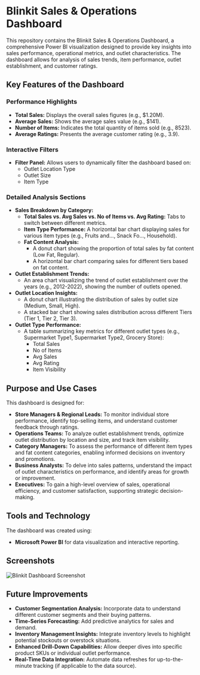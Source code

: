 # Blinkit Sales & Operations Dashboard

This repository contains the Blinkit Sales & Operations Dashboard, a comprehensive Power BI visualization designed to provide key insights into sales performance, operational metrics, and outlet characteristics. The dashboard allows for analysis of sales trends, item performance, outlet establishment, and customer ratings.

## Key Features of the Dashboard

### Performance Highlights
* **Total Sales:** Displays the overall sales figures (e.g., $1.20M).
* **Average Sales:** Shows the average sales value (e.g., $141).
* **Number of Items:** Indicates the total quantity of items sold (e.g., 8523).
* **Average Ratings:** Presents the average customer rating (e.g., 3.9).

### Interactive Filters
* **Filter Panel:** Allows users to dynamically filter the dashboard based on:
    * Outlet Location Type
    * Outlet Size
    * Item Type

### Detailed Analysis Sections
* **Sales Breakdown by Category:**
    * **Total Sales vs. Avg Sales vs. No of Items vs. Avg Rating:** Tabs to switch between different metrics.
    * **Item Type Performance:** A horizontal bar chart displaying sales for various item types (e.g., Fruits and..., Snack Fo..., Household).
    * **Fat Content Analysis:**
        * A donut chart showing the proportion of total sales by fat content (Low Fat, Regular).
        * A horizontal bar chart comparing sales for different tiers based on fat content.
* **Outlet Establishment Trends:**
    * An area chart visualizing the trend of outlet establishment over the years (e.g., 2012-2022), showing the number of outlets opened.
* **Outlet Location Insights:**
    * A donut chart illustrating the distribution of sales by outlet size (Medium, Small, High).
    * A stacked bar chart showing sales distribution across different Tiers (Tier 1, Tier 2, Tier 3).
* **Outlet Type Performance:**
    * A table summarizing key metrics for different outlet types (e.g., Supermarket Type1, Supermarket Type2, Grocery Store):
        * Total Sales
        * No of Items
        * Avg Sales
        * Avg Rating
        * Item Visibility

## Purpose and Use Cases

This dashboard is designed for:

* **Store Managers & Regional Leads:** To monitor individual store performance, identify top-selling items, and understand customer feedback through ratings.
* **Operations Teams:** To analyze outlet establishment trends, optimize outlet distribution by location and size, and track item visibility.
* **Category Managers:** To assess the performance of different item types and fat content categories, enabling informed decisions on inventory and promotions.
* **Business Analysts:** To delve into sales patterns, understand the impact of outlet characteristics on performance, and identify areas for growth or improvement.
* **Executives:** To gain a high-level overview of sales, operational efficiency, and customer satisfaction, supporting strategic decision-making.

## Tools and Technology

The dashboard was created using:

* **Microsoft Power BI** for data visualization and interactive reporting.

## Screenshots

![Blinkit Dashboard Screenshot](https://github.com/user-attachments/assets/fd4ac090-323d-4d47-aa9a-eeff02ff2318)


## Future Improvements

* **Customer Segmentation Analysis:** Incorporate data to understand different customer segments and their buying patterns.
* **Time-Series Forecasting:** Add predictive analytics for sales and demand.
* **Inventory Management Insights:** Integrate inventory levels to highlight potential stockouts or overstock situations.
* **Enhanced Drill-Down Capabilities:** Allow deeper dives into specific product SKUs or individual outlet performance.
* **Real-Time Data Integration:** Automate data refreshes for up-to-the-minute tracking (if applicable to the data source).
